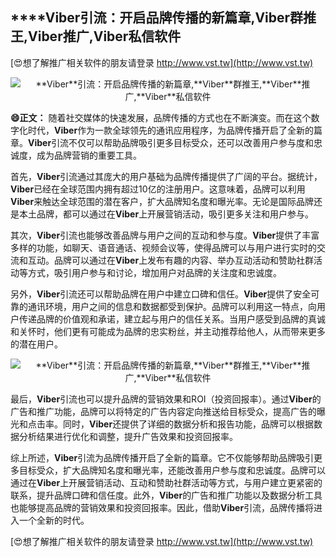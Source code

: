 ## ****Viber**引流：开启品牌传播的新篇章,**Viber**群推王,**Viber**推广,**Viber**私信软件**

[😍想了解推广相关软件的朋友请登录 http://www.vst.tw](http://www.vst.tw)

 <center><img src="https://vst.tw/MP4/tuiguang/png/0.png" alt="**Viber**引流：开启品牌传播的新篇章,**Viber**群推王,**Viber**推广,**Viber**私信软件"></center>

**😄正文：**
随着社交媒体的快速发展，品牌传播的方式也在不断演变。而在这个数字化时代，**Viber**作为一款全球领先的通讯应用程序，为品牌传播开启了全新的篇章。**Viber**引流不仅可以帮助品牌吸引更多目标受众，还可以改善用户参与度和忠诚度，成为品牌营销的重要工具。

首先，**Viber**引流通过其庞大的用户基础为品牌传播提供了广阔的平台。据统计，**Viber**已经在全球范围内拥有超过10亿的注册用户。这意味着，品牌可以利用**Viber**来触达全球范围的潜在客户，扩大品牌知名度和曝光率。无论是国际品牌还是本土品牌，都可以通过在**Viber**上开展营销活动，吸引更多关注和用户参与。

其次，**Viber**引流也能够改善品牌与用户之间的互动和参与度。**Viber**提供了丰富多样的功能，如聊天、语音通话、视频会议等，使得品牌可以与用户进行实时的交流和互动。品牌可以通过在**Viber**上发布有趣的内容、举办互动活动和赞助社群活动等方式，吸引用户参与和讨论，增加用户对品牌的关注度和忠诚度。

另外，**Viber**引流还可以帮助品牌在用户中建立口碑和信任。**Viber**提供了安全可靠的通讯环境，用户之间的信息和数据都受到保护。品牌可以利用这一特点，向用户传递品牌的价值观和承诺，建立起与用户的信任关系。当用户感受到品牌的真诚和关怀时，他们更有可能成为品牌的忠实粉丝，并主动推荐给他人，从而带来更多的潜在用户。

 <center><img src="https://vst.tw/MP4/tuiguang/png/5.png" alt="**Viber**引流：开启品牌传播的新篇章,**Viber**群推王,**Viber**推广,**Viber**私信软件"></center>

最后，**Viber**引流也可以提升品牌的营销效果和ROI（投资回报率）。通过**Viber**的广告和推广功能，品牌可以将特定的广告内容定向推送给目标受众，提高广告的曝光和点击率。同时，**Viber**还提供了详细的数据分析和报告功能，品牌可以根据数据分析结果进行优化和调整，提升广告效果和投资回报率。

综上所述，**Viber**引流为品牌传播开启了全新的篇章。它不仅能够帮助品牌吸引更多目标受众，扩大品牌知名度和曝光率，还能改善用户参与度和忠诚度。品牌可以通过在**Viber**上开展营销活动、互动和赞助社群活动等方式，与用户建立更紧密的联系，提升品牌口碑和信任度。此外，**Viber**的广告和推广功能以及数据分析工具也能够提高品牌的营销效果和投资回报率。因此，借助**Viber**引流，品牌传播将进入一个全新的时代。

[😍想了解推广相关软件的朋友请登录 http://www.vst.tw](http://www.vst.tw)



